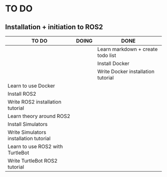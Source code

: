 # TO DO

## Installation + initiation to ROS2

| TO DO | DOING | DONE |
|-------|-------|------|
|       |       |Learn markdown + create todo list|
|       |       |Install Docker| 
|       |       |Write Docker installation tutorial| 
|Learn to use Docker| | |
|Install ROS2| | |
|Write ROS2 installation tutorial| | |
|Learn theory around ROS2| | |
|Install Simulators| | |
|Write Simulators installation tutorial| | |
|Learn to use ROS2 with TurtleBot| | |
|Write TurtleBot ROS2 tutorial| | |

